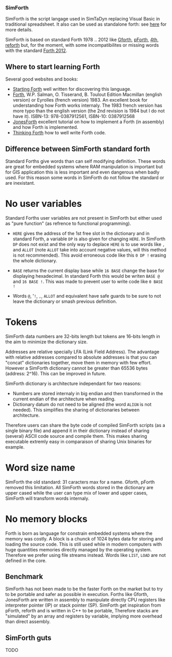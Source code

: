 ### SimForth ###

SimForth is the script langage used in SimTaDyn replacing Visual Basic in traditional spreadsheet. It also can be used as standalone forth: see [here](https://github.com/Lecrapouille/SimTaDyn/blob/master/src/SimForth/Forth/doc/standalone.md) for more details.

SimForth is based on standard Forth 1978 .. 2012 like [Gforth](https://www.gnu.org/software/gforth/), [pForth](http://www.softsynth.com/pforth/), [4th](https://thebeez.home.xs4all.nl/4tH/4tHmanual.pdf), [reforth](https://github.com/seanpringle/reforth) but, for the moment, with some incompatibilites or missing words with the standard [Forth 2012](http://lars.nocrew.org/forth2012/core.html).

## Where to start learning Forth ##

Several good websites and books:

* [Starting Forth](https://www.forth.com/starting-forth/) well written for discovering this language.
* [Forth](https://www.amazon.com/FORTH-W-P-SALMAN/dp/0387912568/), W.P. Salman, O. Tisserand, B. Toulout Edition Macmillan (english version) or Eyrolles (french version) 1983. An excellent book for understanding how Forth works internaly. The 1983 french version has more typo than the english version (the 2nd revision is 1984 but I do not have it). ISBN-13: 978-0387912561, ISBN-10: 0387912568 
* [JonesForth](http://git.annexia.org/?p=jonesforth.git;a=blob;f=jonesforth.S;h=45e6e854a5d2a4c3f26af264dfce56379d401425;hb=HEAD) excellent tutorial on how to implement a Forth (in assembly) and how Forth is implemented.
* [Thinking Forth](http://thinking-forth.sourceforge.net/) how to well write Forth code.

## Difference between SimForth standard forth ##

Standard Forths give words than can self modifying definition. These words are great for embedded systems where RAM manipulation is important but for GIS application this is less important and even dangerous when badly used. For this reason some words in SimForth do not follow the standard or are inexistant.

# No user variables #

Standard Forths user variables are not present in SimForth but either used as "pure function" (as refrence to functional programming).

* `HERE` gives the address of the 1st free slot in the dictionary and in standard Forth, a variable `DP` is also given for changing `HERE`. In SimForth `DP` does not exist and the only way to deplace `HERE` is to use words like `,` and `ALLOT` (note `ALLOT` take into account negative values, will this method is not recommended). This avoid erroneous code like this `0 DP !` erasing the whole dictionary.

* `BASE` returns the current display base while `16 BASE` change the base for displaying hexadecimal. In standard Forth this would be writen `BASE @` and `16 BASE !`. This was made to prevent user to write code like `0 BASE !`

* Words `@`, '`!`, `,`, `ALLOT` and equivalent have safe guards to be sure to not leave the dictionary or smash previous definition.

# Tokens #

SimForth data numbers are 32-bits length but tokens are 16-bits length in the aim to minimize the dictionary size.

Addresses are relative specially LFA (Link Field Address). The advantage with relative addresses compared to absolute addresses is that you can "concat" dictionaries together, move them in memory with few effort. However a SimForth dictionary cannot be greater than 65536 bytes (address: 2^16). This can be improved in future.

SimForth dictionary is architecture independant for two reasons:
* Numbers are stored internaly in big endian and then transformed in the current endian of the architecture when reading.
* Dictionary datum do not need to be aligned (the word `ALIGN` is not needed). This simplifies the sharing of dictionaries between architecture.

Therefore users can share the byte code of compiled SimForth scripts (as a single binary file) and append it in their  dictionary instead of sharing (several) ASCII code source and compile them. This makes sharing executable extremly easy in comparaison of sharing Unix binaries for example.

# Word size name #

SimForth the old standard: 31 caracters max for a name. Gforth, pForth removed this limitation. All SimForth words stored in the dictionary are upper cased while the user can type mix of lower and upper cases, SimForth will transform words internaly.

# No memory blocks #

Forth is born as language for constrain embedded systems where the memory was costly. A block is a chunck of 1024 bytes data for storing and loading the source code. This is still used while in modern computers with huge quantities memories directly managed by the operating system. Therefore we prefer using file streams instead. Words like `LIST`, `LOAD` are not defined in the core.

## Benchmark ##

SimForth has not been made to be the faster Forth on the market but to try to be portable and safer as possible in execution. Forths like Gforth, JonesForth are written in assembly to manipulate directly CPU registers like interpreter pointer (IP) or stack pointer (SP). SimForth get inspiration from pForth, reforth and is written in C++ to be portable, Therefore stacks are "simulated" by an array and registers by variable, implying more overhead than direct assembly.

## SimForth guts ##

TODO
